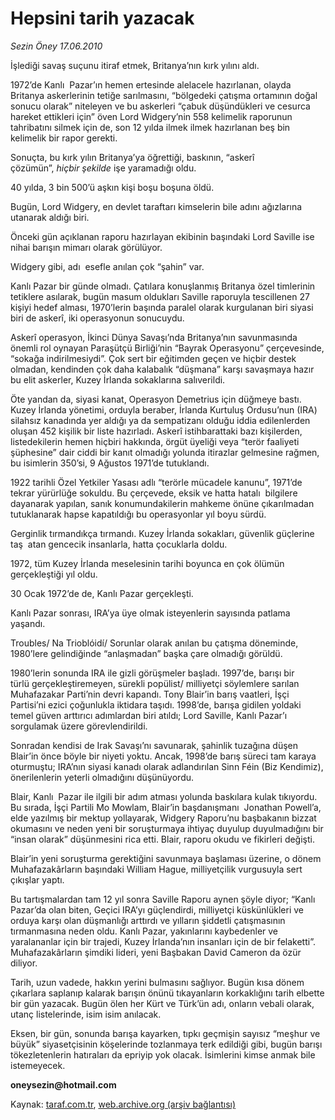 # Hepsini tarih yazacak 

*Sezin Öney 17.06.2010*

<div class="yazi">
<p>İşlediği savaş suçunu itiraf etmek, Britanya’nın kırk yılını aldı.</p>
<p>1972’de Kanlı  Pazar’ın hemen ertesinde alelacele hazırlanan, olayda Britanya askerlerinin tetiğe sarılmasını, “bölgedeki çatışma ortamının doğal sonucu olarak” niteleyen ve bu askerleri “çabuk düşündükleri ve cesurca hareket ettikleri için” öven Lord Widgery’nin 558 kelimelik raporunun tahribatını silmek için de, son 12 yılda ilmek ilmek hazırlanan beş bin kelimelik bir rapor gerekti.</p>
<p>Sonuçta, bu kırk yılın Britanya’ya öğrettiği, baskının, “askerî çözümün”, <i>hiçbir şekilde</i> işe yaramadığı oldu.</p>
<p>40 yılda, 3 bin 500’ü aşkın kişi boşu boşuna öldü.</p>
<p>Bugün, Lord Widgery, en devlet taraftarı kimselerin bile adını ağızlarına utanarak aldığı biri.</p>
<p>Önceki gün açıklanan raporu hazırlayan ekibinin başındaki Lord Saville ise nihai barışın mimarı olarak görülüyor.</p>
<p>Widgery gibi, adı  esefle anılan çok “şahin” var.</p>
<p>Kanlı Pazar bir günde olmadı. Çatılara konuşlanmış Britanya özel timlerinin tetiklere asılarak, bugün masum oldukları Saville raporuyla tescillenen 27 kişiyi hedef alması, 1970’lerin başında paralel olarak kurgulanan biri siyasi biri de askerî, iki operasyonun sonucuydu.</p>
<p>Askerî operasyon, İkinci Dünya Savaşı’nda Britanya’nın savunmasında önemli rol oynayan Paraşütçü Birliği’nin “Bayrak Operasyonu” çerçevesinde, “sokağa indirilmesiydi”. Çok sert bir eğitimden geçen ve hiçbir destek olmadan, kendinden çok daha kalabalık “düşmana” karşı savaşmaya hazır bu elit askerler, Kuzey İrlanda sokaklarına salıverildi.</p>
<p>Öte yandan da, siyasi kanat, Operasyon Demetrius için düğmeye bastı. Kuzey İrlanda yönetimi, orduyla beraber, İrlanda Kurtuluş Ordusu’nun (IRA) silahsız kanadında yer aldığı ya da sempatizanı olduğu iddia edilenlerden oluşan 452 kişilik bir liste hazırladı. Askerî istihbarattaki bazı kişilerden, listedekilerin hemen hiçbiri hakkında, örgüt üyeliği veya “terör faaliyeti şüphesine” dair ciddi bir kanıt olmadığı yolunda itirazlar gelmesine rağmen, bu isimlerin 350’si, 9 Ağustos 1971’de tutuklandı.</p>
<p>1922 tarihli Özel Yetkiler Yasası adlı “terörle mücadele kanunu”, 1971’de tekrar yürürlüğe sokuldu. Bu çerçevede, eksik ve hatta hatalı  bilgilere dayanarak yapılan, sanık konumundakilerin mahkeme önüne çıkarılmadan tutuklanarak hapse kapatıldığı bu operasyonlar yıl boyu sürdü.</p>
<p>Gerginlik tırmandıkça tırmandı. Kuzey İrlanda sokakları, güvenlik güçlerine taş  atan gencecik insanlarla, hatta çocuklarla doldu.</p>
<p>1972, tüm Kuzey İrlanda meselesinin tarihi boyunca en çok ölümün gerçekleştiği yıl oldu.</p>
<p>30 Ocak 1972’de de, Kanlı Pazar gerçekleşti.</p>
<p>Kanlı Pazar sonrası, IRA’ya üye olmak isteyenlerin sayısında patlama yaşandı. </p>
<p>Troubles/ Na Trioblóidí/ Sorunlar olarak anılan bu çatışma döneminde, 1980’lere gelindiğinde “anlaşmadan” başka çare olmadığı görüldü.</p>
<p>1980’lerin sonunda IRA ile gizli görüşmeler başladı. 1997’de, barışı bir türlü gerçekleştiremeyen, sürekli popülist/ milliyetçi söylemlere sarılan Muhafazakar Parti’nin devri kapandı. Tony Blair’in barış vaatleri, İşçi Partisi’ni ezici çoğunlukla iktidara taşıdı. 1998’de, barışa gidilen yoldaki temel güven arttırıcı adımlardan biri atıldı; Lord Saville, Kanlı Pazar’ı sorgulamak üzere görevlendirildi.</p>
<p>Sonradan kendisi de Irak Savaşı’nı savunarak, şahinlik tuzağına düşen Blair’in önce böyle bir niyeti yoktu. Ancak, 1998’de barış süreci tam karaya oturmuştu; IRA’nın siyasi kanadı olarak adlandırılan Sinn Féin (Biz Kendimiz), önerilenlerin yeterli olmadığını düşünüyordu.</p>
<p>Blair, Kanlı  Pazar ile ilgili bir adım atması yolunda baskılara kulak tıkıyordu. Bu sırada, İşçi Partili Mo Mowlam, Blair’in başdanışmanı  Jonathan Powell’a, elde yazılmış bir mektup yollayarak, Widgery Raporu’nu başbakanın bizzat okumasını ve neden yeni bir soruşturmaya ihtiyaç duyulup duyulmadığını bir “insan olarak” düşünmesini rica etti. Blair, raporu okudu ve fikirleri değişti.</p>
<p>Blair’in yeni soruşturma gerektiğini savunmaya başlaması üzerine, o dönem Muhafazakârların başındaki William Hague, milliyetçilik vurgusuyla sert çıkışlar yaptı.</p>
<p>Bu tartışmalardan tam 12 yıl sonra Saville Raporu aynen şöyle diyor; “Kanlı Pazar’da olan biten, Geçici IRA’yı güçlendirdi, milliyetçi küskünlükleri ve orduya karşı olan düşmanlığı arttırdı ve yılların şiddetli çatışmasının tırmanmasına neden oldu. Kanlı Pazar, yakınlarını kaybedenler ve yaralananlar için bir trajedi, Kuzey İrlanda’nın insanları için de bir felaketti”. Muhafazakârların şimdiki lideri, yeni Başbakan David Cameron da özür diliyor.</p>
<p>Tarih, uzun vadede, hakkın yerini bulmasını sağlıyor. Bugün kısa dönem çıkarlara saplanıp kalarak barışın önünü tıkayanların korkaklığını tarih elbette bir gün yazacak. Bugün ölen her Kürt ve Türk’ün adı, onların vebali olarak, utanç listelerinde, isim isim anılacak.</p>
<p>Eksen, bir gün, sonunda barışa kayarken, tıpkı geçmişin sayısız “meşhur ve büyük” siyasetçisinin köşelerinde tozlanmaya terk edildiği gibi, bugün barışı tökezletenlerin hatıraları da epriyip yok olacak. İsimlerini kimse anmak bile istemeyecek.</p>
<p><b>oneysezin@hotmail.com</b></p></div>

Kaynak: [taraf.com.tr](http://www.taraf.com.tr:80/sezin-oney/makale-hepsini-tarih-yazacak.htm), [web.archive.org (arşiv bağlantısı)](http://web.archive.org/web/20100619085937/http://www.taraf.com.tr:80/sezin-oney/makale-hepsini-tarih-yazacak.htm)

